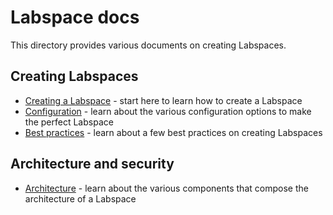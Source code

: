# Labspace docs

This directory provides various documents on creating Labspaces.

## Creating Labspaces

- [Creating a Labspace](./creating-labspace.md) - start here to learn how to create a Labspace
- [Configuration](./configuration.md) - learn about the various configuration options to make the perfect Labspace
- [Best practices](./best-practices.md) - learn about a few best practices on creating Labspaces



## Architecture and security

- [Architecture](./architecture.md) - learn about the various components that compose the architecture of a Labspace
